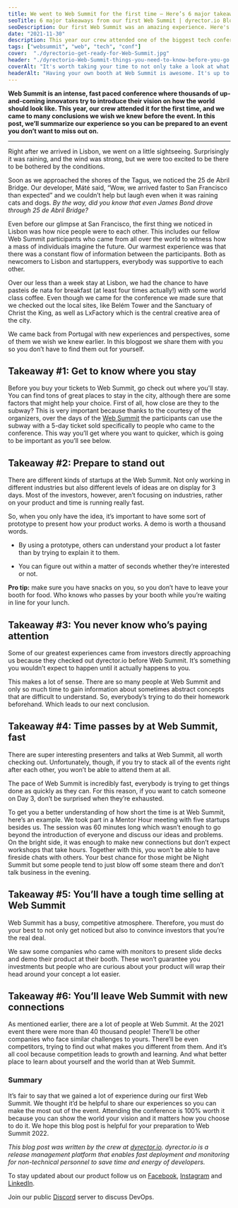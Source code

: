 ```yaml
---
title: We went to Web Summit for the first time – Here’s 6 major takeaways you need to know before you buy your tickets
seoTitle: 6 major takeaways from our first Web Summit | dyrector.io Blog
seoDescription: Our first Web Summit was an amazing experience. Here's what we learned so you can impress investors with your idea in the next event.
date: "2021-11-30"
description: This year our crew attended one of the biggest tech conferences of the world, Web Summit for the first time to show investors how the dyrector.io release management platform can help software developer companies work more efficiently. In this post, we’ll summarize our experience so you can be prepared to an event you don’t want to miss out on.
tags: ["websummit", "web", "tech", "conf"]
cover:  "./dyrectorio-get-ready-for-Web-Summit.jpg"
header: "./dyrectorio-Web-Summit-things-you-need-to-know-before-you-go.jpg"
coverAlt: "It's worth taking your time to not only take a look at what to expect from Lisbon when you attend Web Summit but also to discover the city itself."
headerAlt: "Having your own booth at Web Summit is awesome. It's up to you what kind of equipment and tools you bring to present or demo your idea."
---
```


**Web Summit is an intense, fast paced conference where thousands of up-and-coming innovators try to introduce their vision on how the world should look like. This year, our crew attended it for the first time, and we came to many conclusions we wish we knew before the event. In this post, we’ll summarize our experience so you can be prepared to an event you don’t want to miss out on.**

***

Right after we arrived in Lisbon, we went on a little sightseeing. Surprisingly it was raining, and the wind was strong, but we were too excited to be there to be bothered by the conditions.

Soon as we approached the shores of the Tagus, we noticed the 25 de Abril Bridge. Our developer, Máté said, “Wow, we arrived faster to San Francisco than expected” and we couldn’t help but laugh even when it was raining cats and dogs. *By the way, did you know that even James Bond drove through 25 de Abril Bridge?*

Even before our glimpse at San Francisco, the first thing we noticed in Lisbon was how nice people were to each other. This includes our fellow Web Summit participants who came from all over the world to witness how a mass of individuals imagine the future. Our warmest experience was that there was a constant flow of information between the participants. Both as newcomers to Lisbon and startuppers, everybody was supportive to each other.

Over our less than a week stay at Lisbon, we had the chance to have pasteis de nata for breakfast (at least four times actually!) with some world class coffee. Even though we came for the conference we made sure that we checked out the local sites, like Belém Tower and the Sanctuary of Christ the King, as well as LxFactory which is the central creative area of the city.

We came back from Portugal with new experiences and perspectives, some of them we wish we knew earlier. In this blogpost we share them with you so you don’t have to find them out for yourself.

## Takeaway #1: Get to know where you stay

Before you buy your tickets to Web Summit, go check out where you'll stay. You can find tons of great places to stay in the city, although there are some factors that might help your choice. First of all, how close are they to the subway? This is very important because thanks to the courtesy of the organizers, over the days of the [Web Summit](https://websummit.com/) the participants can use the subway with a 5-day ticket sold specifically to people who came to the conference. This way you’ll get where you want to quicker, which is going to be important as you’ll see below.

## Takeaway #2: Prepare to stand out

There are different kinds of startups at the Web Summit. Not only working in different industries but also different levels of ideas are on display for 3 days. Most of the investors, however, aren’t focusing on industries, rather on your product and time is running really fast.

So, when you only have the idea, it’s important to have some sort of prototype to present how your product works. A demo is worth a thousand words.

- By using a prototype, others can understand your product a lot faster than by trying to explain it to them.

- You can figure out within a matter of seconds whether they’re interested or not.

**Pro tip:** make sure you have snacks on you, so you don’t have to leave your booth for food. Who knows who passes by your booth while you’re waiting in line for your lunch.

## Takeaway #3: You never know who’s paying attention

Some of our greatest experiences came from investors directly approaching us because they checked out dyrector.io before Web Summit. It’s something you wouldn’t expect to happen until it actually happens to you.

This makes a lot of sense. There are so many people at Web Summit and only so much time to gain information about sometimes abstract concepts that are difficult to understand. So, everybody’s trying to do their homework beforehand. Which leads to our next conclusion.

## Takeaway #4: Time passes by at Web Summit, fast

There are super interesting presenters and talks at Web Summit, all worth checking out. Unfortunately, though, if you try to stack all of the events right after each other, you won’t be able to attend them at all.

The pace of Web Summit is incredibly fast, everybody is trying to get things done as quickly as they can. For this reason, if you want to catch someone on Day 3, don’t be surprised when they’re exhausted.

To get you a better understanding of how short the time is at Web Summit, here’s an example. We took part in a Mentor Hour meeting with five startups besides us. The session was 60 minutes long which wasn’t enough to go beyond the introduction of everyone and discuss our ideas and problems. On the bright side, it was enough to make new connections but don’t expect workshops that take hours. Together with this, you won’t be able to have fireside chats with others. Your best chance for those might be Night Summit but some people tend to just blow off some steam there and don’t talk business in the evening.

## Takeaway #5: You’ll have a tough time selling at Web Summit

Web Summit has a busy, competitive atmosphere. Therefore, you must do your best to not only get noticed but also to convince investors that you’re the real deal.

We saw some companies who came with monitors to present slide decks and demo their product at their booth. These won’t guarantee you investments but people who are curious about your product will wrap their head around your concept a lot easier.

## Takeaway #6: You’ll leave Web Summit with new connections

As mentioned earlier, there are a lot of people at Web Summit. At the 2021 event there were more than 40 thousand people! There’ll be other companies who face similar challenges to yours. There’ll be even competitors, trying to find out what makes you different from them. And it’s all cool because competition leads to growth and learning. And what better place to learn about yourself and the world than at Web Summit.

### Summary

It’s fair to say that we gained a lot of experience during our first Web Summit. We thought it’d be helpful to share our experiences so you can make the most out of the event. Attending the conference is 100% worth it because you can show the world your vision and it matters how you choose to do it. We hope this blog post is helpful for your preparation to Web Summit 2022.

*This blog post was written by the crew at [dyrector.io](https://dyrector.io). dyrector.io is a release management platform that enables fast deployment and monitoring for non-technical personnel to save time and energy of developers.*

To stay updated about our product follow us on [Facebook](https://www.facebook.com/dyrectorio), [Instagram](https://www.instagram.com/dyrectorio/) and [LinkedIn](https://www.linkedin.com/company/dyrectorio/).

Join our public [Discord](https://discord.gg/hMyT9cbYFD) server to discuss DevOps.